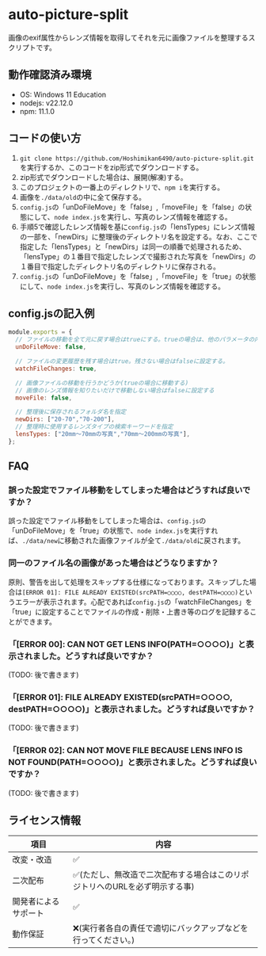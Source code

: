 # auto-picture-split
画像のexif属性からレンズ情報を取得してそれを元に画像ファイルを整理するスクリプトです。

## 動作確認済み環境
- OS: Windows 11 Education
- nodejs: v22.12.0
- npm: 11.1.0

## コードの使い方
1. `git clone https://github.com/Hoshimikan6490/auto-picture-split.git`を実行するか、このコードをzip形式でダウンロードする。
2. zip形式でダウンロードした場合は、展開(解凍)する。
3. このプロジェクトの一番上のディレクトリで、`npm i`を実行する。
4. 画像を`./data/old`の中に全て保存する。
5. `config.js`の「unDoFileMove」を「false」,「moveFile」を「false」の状態にして、`node index.js`を実行し、写真のレンズ情報を確認する。
6. 手順5で確認したレンズ情報を基に`config.js`の「lensTypes」にレンズ情報の一部を、「newDirs」に整理後のディレクトリ名を設定する。なお、ここで指定した「lensTypes」と「newDirs」は同一の順番で処理されるため、「lensType」の１番目で指定したレンズで撮影された写真を「newDirs」の１番目で指定したディレクトリ名のディレクトリに保存される。
7. `config.js`の「unDoFileMove」を「false」,「moveFile」を「true」の状態にして、`node index.js`を実行し、写真のレンズ情報を確認する。

## config.jsの記入例
```js
module.exports = {
  // ファイルの移動を全て元に戻す場合はtrueにする。trueの場合は、他のパラメータの内容は無視される
  unDoFileMove: false,

  // ファイルの変更履歴を残す場合はtrue。残さない場合はfalseに設定する。
  watchFileChanges: true,

  // 画像ファイルの移動を行うかどうか(trueの場合に移動する)
  // 画像のレンズ情報を知りたいだけで移動しない場合はfalseに設定する
  moveFile: false,

  // 整理後に保存されるフォルダ名を指定
  newDirs: ["20-70","70-200"],
  // 整理時に使用するレンズタイプの検索キーワードを指定
  lensTypes: ["20mm～70mmの写真","70mm～200mmの写真"],
};
```

## FAQ
### 誤った設定でファイル移動をしてしまった場合はどうすれば良いですか？
誤った設定でファイル移動をしてしまった場合は、`config.js`の「unDoFileMove」を「true」の状態で、`node index.js`を実行すれば、`./data/new`に移動された画像ファイルが全て`./data/old`に戻されます。
### 同一のファイル名の画像があった場合はどうなりますか？
原則、警告を出して処理をスキップする仕様になっております。スキップした場合は`[ERROR 01]: FILE ALREADY EXISTED(srcPATH=○○○○, destPATH=○○○○)`というエラーが表示されます。心配であれば`config.js`の「watchFileChanges」を「true」に設定することでファイルの作成・削除・上書き等のログを記録することができます。
### 「[ERROR 00]: CAN NOT GET LENS INFO(PATH=○○○○)」と表示されました。どうすれば良いですか？
(TODO: 後で書きます)
### 「[ERROR 01]: FILE ALREADY EXISTED(srcPATH=○○○○, destPATH=○○○○)」と表示されました。どうすれば良いですか？
(TODO: 後で書きます)
### 「[ERROR 02]: CAN NOT MOVE FILE BECAUSE LENS INFO IS NOT FOUND(PATH=○○○○)」と表示されました。どうすれば良いですか？
(TODO: 後で書きます)

## ライセンス情報

|項目|内容|
|---|---|
|改変・改造|✅|
|二次配布|✅(ただし、無改造で二次配布する場合はこのリポジトリへのURLを必ず明示する事)|
|開発者によるサポート|✅|
|動作保証|❌(実行者各自の責任で適切にバックアップなどを行ってください。)|